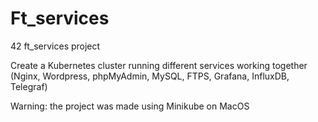 # Ft_services
42 ft_services project

Create a Kubernetes cluster running different services working together (Nginx, Wordpress, phpMyAdmin, MySQL, FTPS, Grafana, InfluxDB, Telegraf)

Warning: the project was made using Minikube on MacOS
